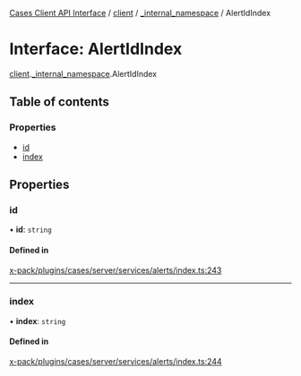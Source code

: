 [Cases Client API Interface](../README.md) / [client](../modules/client.md) / [\_internal\_namespace](../modules/client._internal_namespace.md) / AlertIdIndex

# Interface: AlertIdIndex

[client](../modules/client.md).[_internal_namespace](../modules/client._internal_namespace.md).AlertIdIndex

## Table of contents

### Properties

- [id](client._internal_namespace.AlertIdIndex.md#id)
- [index](client._internal_namespace.AlertIdIndex.md#index)

## Properties

### id

• **id**: `string`

#### Defined in

[x-pack/plugins/cases/server/services/alerts/index.ts:243](https://github.com/elastic/kibana/blob/c427bf270ae/x-pack/plugins/cases/server/services/alerts/index.ts#L243)

___

### index

• **index**: `string`

#### Defined in

[x-pack/plugins/cases/server/services/alerts/index.ts:244](https://github.com/elastic/kibana/blob/c427bf270ae/x-pack/plugins/cases/server/services/alerts/index.ts#L244)
